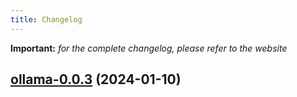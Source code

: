 ```yaml
---
title: Changelog
---
```


**Important:**
*for the complete changelog, please refer to the website*




## [ollama-0.0.3](https://github.com/truecharts/charts/compare/ollama-0.0.2...ollama-0.0.3) (2024-01-10)